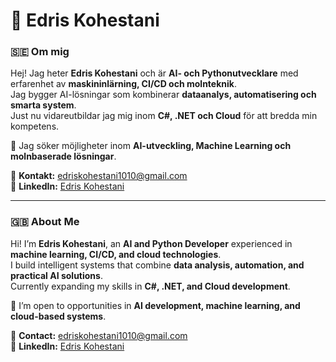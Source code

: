 # 👋 Edris Kohestani

### 🇸🇪 Om mig
Hej! Jag heter **Edris Kohestani** och är **AI- och Pythonutvecklare** med erfarenhet av **maskininlärning, CI/CD och molnteknik**.  
Jag bygger AI-lösningar som kombinerar **dataanalys, automatisering och smarta system**.  
Just nu vidareutbildar jag mig inom **C#, .NET och Cloud** för att bredda min kompetens.  

💼 Jag söker möjligheter inom **AI-utveckling, Machine Learning och molnbaserade lösningar**.  

📧 **Kontakt:** [edriskohestani1010@gmail.com](mailto:edriskohestani1010@gmail.com)  
🔗 **LinkedIn:** [Edris Kohestani](https://www.linkedin.com/in/edris-kohestani-947252173/)

---

### 🇬🇧 About Me
Hi! I’m **Edris Kohestani**, an **AI and Python Developer** experienced in **machine learning, CI/CD, and cloud technologies**.  
I build intelligent systems that combine **data analysis, automation, and practical AI solutions**.  
Currently expanding my skills in **C#, .NET, and Cloud development**.  

💼 I’m open to opportunities in **AI development, machine learning, and cloud-based systems**.  

📧 **Contact:** [edriskohestani1010@gmail.com](mailto:edriskohestani1010@gmail.com)  
🔗 **LinkedIn:** [Edris Kohestani](https://www.linkedin.com/in/edris-kohestani-947252173/)
